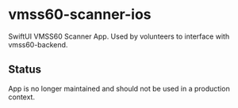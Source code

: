 # vmss60-scanner-ios
SwiftUI VMSS60 Scanner App. Used by volunteers to interface with vmss60-backend.

## Status
App is no longer maintained and should not be used in a production context.

